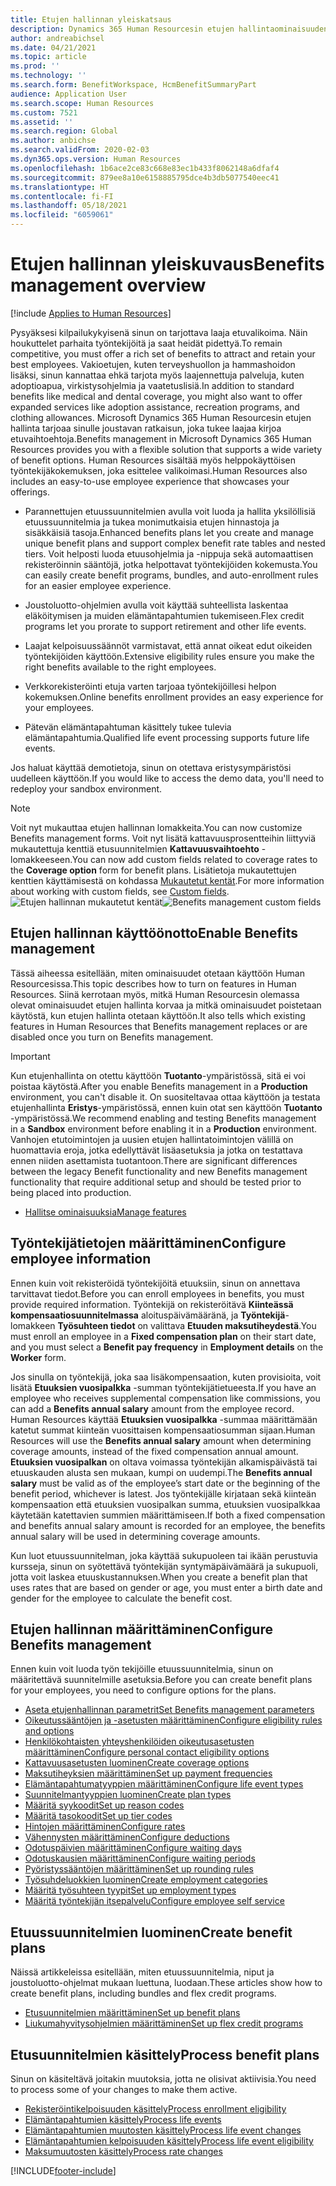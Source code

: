 ```yaml
---
title: Etujen hallinnan yleiskatsaus
description: Dynamics 365 Human Resourcesin etujen hallintaominaisuuden yleiskuvaus. Tarjoa työntekijöillesi laajennetut etuvaihtoehdot helppokäyttöisellä verkkokokemuksella.
author: andreabichsel
ms.date: 04/21/2021
ms.topic: article
ms.prod: ''
ms.technology: ''
ms.search.form: BenefitWorkspace, HcmBenefitSummaryPart
audience: Application User
ms.search.scope: Human Resources
ms.custom: 7521
ms.assetid: ''
ms.search.region: Global
ms.author: anbichse
ms.search.validFrom: 2020-02-03
ms.dyn365.ops.version: Human Resources
ms.openlocfilehash: 1b6ace2ce83c668e83ec1b433f8062148a6dfaf4
ms.sourcegitcommit: 879ee8a10e6158885795dce4b3db5077540eec41
ms.translationtype: HT
ms.contentlocale: fi-FI
ms.lasthandoff: 05/18/2021
ms.locfileid: "6059061"
---
```

# <a name="benefits-management-overview"></a><span data-ttu-id="04dcd-104">Etujen hallinnan yleiskuvaus</span><span class="sxs-lookup"><span data-stu-id="04dcd-104">Benefits management overview</span></span>

[!include [Applies to Human Resources](../includes/applies-to-hr.md)]

<span data-ttu-id="04dcd-105">Pysyäksesi kilpailukykyisenä sinun on tarjottava laaja etuvalikoima. Näin houkuttelet parhaita työntekijöitä ja saat heidät pidettyä.</span><span class="sxs-lookup"><span data-stu-id="04dcd-105">To remain competitive, you must offer a rich set of benefits to attract and retain your best employees.</span></span> <span data-ttu-id="04dcd-106">Vakioetujen, kuten terveyshuollon ja hammashoidon lisäksi, sinun kannattaa ehkä tarjota myös laajennettuja palveluja, kuten adoptioapua, virkistysohjelmia ja vaatetuslisiä.</span><span class="sxs-lookup"><span data-stu-id="04dcd-106">In addition to standard benefits like medical and dental coverage, you might also want to offer expanded services like adoption assistance, recreation programs, and clothing allowances.</span></span> <span data-ttu-id="04dcd-107">Microsoft Dynamics 365 Human Resourcesin etujen hallinta tarjoaa sinulle joustavan ratkaisun, joka tukee laajaa kirjoa etuvaihtoehtoja.</span><span class="sxs-lookup"><span data-stu-id="04dcd-107">Benefits management in Microsoft Dynamics 365 Human Resources provides you with a flexible solution that supports a wide variety of benefit options.</span></span> <span data-ttu-id="04dcd-108">Human Resources sisältää myös helppokäyttöisen työntekijäkokemuksen, joka esittelee valikoimasi.</span><span class="sxs-lookup"><span data-stu-id="04dcd-108">Human Resources also includes an easy-to-use employee experience that showcases your offerings.</span></span>

- <span data-ttu-id="04dcd-109">Parannettujen etuussuunnitelmien avulla voit luoda ja hallita yksilöllisiä etuussuunnitelmia ja tukea monimutkaisia etujen hinnastoja ja sisäkkäisiä tasoja.</span><span class="sxs-lookup"><span data-stu-id="04dcd-109">Enhanced benefits plans let you create and manage unique benefit plans and support complex benefit rate tables and nested tiers.</span></span> <span data-ttu-id="04dcd-110">Voit helposti luoda etuusohjelmia ja -nippuja sekä automaattisen rekisteröinnin sääntöjä, jotka helpottavat työntekijöiden kokemusta.</span><span class="sxs-lookup"><span data-stu-id="04dcd-110">You can easily create benefit programs, bundles, and auto-enrollment rules for an easier employee experience.</span></span>

- <span data-ttu-id="04dcd-111">Joustoluotto-ohjelmien avulla voit käyttää suhteellista laskentaa eläköitymisen ja muiden elämäntapahtumien tukemiseen.</span><span class="sxs-lookup"><span data-stu-id="04dcd-111">Flex credit programs let you prorate to support retirement and other life events.</span></span>

- <span data-ttu-id="04dcd-112">Laajat kelpoisuussäännöt varmistavat, että annat oikeat edut oikeiden työntekijöiden käyttöön.</span><span class="sxs-lookup"><span data-stu-id="04dcd-112">Extensive eligibility rules ensure you make the right benefits available to the right employees.</span></span>

- <span data-ttu-id="04dcd-113">Verkkorekisteröinti etuja varten tarjoaa työntekijöillesi helpon kokemuksen.</span><span class="sxs-lookup"><span data-stu-id="04dcd-113">Online benefits enrollment provides an easy experience for your employees.</span></span>

- <span data-ttu-id="04dcd-114">Pätevän elämäntapahtuman käsittely tukee tulevia elämäntapahtumia.</span><span class="sxs-lookup"><span data-stu-id="04dcd-114">Qualified life event processing supports future life events.</span></span>

<span data-ttu-id="04dcd-115">Jos haluat käyttää demotietoja, sinun on otettava eristysympäristösi uudelleen käyttöön.</span><span class="sxs-lookup"><span data-stu-id="04dcd-115">If you would like to access the demo data, you'll need to redeploy your sandbox environment.</span></span>

>[!NOTE]
><span data-ttu-id="04dcd-116">Voit nyt mukauttaa etujen hallinnan lomakkeita.</span><span class="sxs-lookup"><span data-stu-id="04dcd-116">You can now customize Benefits management forms.</span></span> <span data-ttu-id="04dcd-117">Voit nyt lisätä kattavuusprosentteihin liittyviä mukautettuja kenttiä etusuunnitelmien **Kattavuusvaihtoehto** -lomakkeeseen.</span><span class="sxs-lookup"><span data-stu-id="04dcd-117">You can now add custom fields related to coverage rates to the **Coverage option** form for benefit plans.</span></span> <span data-ttu-id="04dcd-118">Lisätietoja mukautettujen kenttien käyttämisestä on kohdassa [Mukautetut kentät](hr-developer-custom-fields.md).</span><span class="sxs-lookup"><span data-stu-id="04dcd-118">For more information about working with custom fields, see [Custom fields](hr-developer-custom-fields.md).</span></span>
><span data-ttu-id="04dcd-119">![Etujen hallinnan mukautetut kentät](media/hr-benefits-management-custom-fields.png)</span><span class="sxs-lookup"><span data-stu-id="04dcd-119">![Benefits management custom fields](media/hr-benefits-management-custom-fields.png)</span></span>

## <a name="enable-benefits-management"></a><span data-ttu-id="04dcd-120">Etujen hallinnan käyttöönotto</span><span class="sxs-lookup"><span data-stu-id="04dcd-120">Enable Benefits management</span></span>

<span data-ttu-id="04dcd-121">Tässä aiheessa esitellään, miten ominaisuudet otetaan käyttöön Human Resourcesissa.</span><span class="sxs-lookup"><span data-stu-id="04dcd-121">This topic describes how to turn on features in Human Resources.</span></span> <span data-ttu-id="04dcd-122">Siinä kerrotaan myös, mitkä Human Resourcesin olemassa olevat ominaisuudet etujen hallinta korvaa ja mitkä ominaisuudet poistetaan käytöstä, kun etujen hallinta otetaan käyttöön.</span><span class="sxs-lookup"><span data-stu-id="04dcd-122">It also tells which existing features in Human Resources that Benefits management replaces or are disabled once you turn on Benefits management.</span></span>

> [!IMPORTANT]
> <span data-ttu-id="04dcd-123">Kun etujenhallinta on otettu käyttöön **Tuotanto**-ympäristössä, sitä ei voi poistaa käytöstä.</span><span class="sxs-lookup"><span data-stu-id="04dcd-123">After you enable Benefits management in a **Production** environment, you can't disable it.</span></span> <span data-ttu-id="04dcd-124">On suositeltavaa ottaa käyttöön ja testata etujenhallinta **Eristys**-ympäristössä, ennen kuin otat sen käyttöön **Tuotanto** -ympäristössä.</span><span class="sxs-lookup"><span data-stu-id="04dcd-124">We recommend enabling and testing Benefits management in a **Sandbox** environment before enabling it in a **Production** environment.</span></span> <span data-ttu-id="04dcd-125">Vanhojen etutoimintojen ja uusien etujen hallintatoimintojen välillä on huomattavia eroja, jotka edellyttävät lisäasetuksia ja jotka on testattava ennen niiden asettamista tuotantoon.</span><span class="sxs-lookup"><span data-stu-id="04dcd-125">There are significant differences between the legacy Benefit functionality and new Benefits management functionality that require additional setup and should be tested prior to being placed into production.</span></span>

- [<span data-ttu-id="04dcd-126">Hallitse ominaisuuksia</span><span class="sxs-lookup"><span data-stu-id="04dcd-126">Manage features</span></span>](hr-admin-manage-features.md)

## <a name="configure-employee-information"></a><span data-ttu-id="04dcd-127">Työntekijätietojen määrittäminen</span><span class="sxs-lookup"><span data-stu-id="04dcd-127">Configure employee information</span></span>

<span data-ttu-id="04dcd-128">Ennen kuin voit rekisteröidä työntekijöitä etuuksiin, sinun on annettava tarvittavat tiedot.</span><span class="sxs-lookup"><span data-stu-id="04dcd-128">Before you can enroll employees in benefits, you must provide required information.</span></span> <span data-ttu-id="04dcd-129">Työntekijä on rekisteröitävä **Kiinteässä kompensaatiosuunnitelmassa** aloituspäivämääränä, ja **Työntekijä**-lomakkeen **Työsuhteen tiedot** on valittava **Etuuden maksutiheydestä**.</span><span class="sxs-lookup"><span data-stu-id="04dcd-129">You must enroll an employee in a **Fixed compensation plan** on their start date, and you must select a **Benefit pay frequency** in **Employment details** on the **Worker** form.</span></span>

<span data-ttu-id="04dcd-130">Jos sinulla on työntekijä, joka saa lisäkompensaation, kuten provisioita, voit lisätä **Etuuksien vuosipalkka** -summan työntekijätietueesta.</span><span class="sxs-lookup"><span data-stu-id="04dcd-130">If you have an employee who receives supplemental compensation like commissions, you can add a **Benefits annual salary** amount from the employee record.</span></span> <span data-ttu-id="04dcd-131">Human Resources käyttää **Etuuksien vuosipalkka** -summaa määrittämään katetut summat kiinteän vuosittaisen kompensaatiosumman sijaan.</span><span class="sxs-lookup"><span data-stu-id="04dcd-131">Human Resources will use the **Benefits annual salary** amount when determining coverage amounts, instead of the fixed compensation annual amount.</span></span> <span data-ttu-id="04dcd-132">**Etuuksien vuosipalkan** on oltava voimassa työntekijän alkamispäivästä tai etuuskauden alusta sen mukaan, kumpi on uudempi.</span><span class="sxs-lookup"><span data-stu-id="04dcd-132">The **Benefits annual salary** must be valid as of the employee’s start date or the beginning of the benefit period, whichever is latest.</span></span> <span data-ttu-id="04dcd-133">Jos työntekijälle kirjataan sekä kiinteän kompensaation että etuuksien vuosipalkan summa, etuuksien vuosipalkkaa käytetään katettavien summien määrittämiseen.</span><span class="sxs-lookup"><span data-stu-id="04dcd-133">If both a fixed compensation and benefits annual salary amount is recorded for an employee, the benefits annual salary will be used in determining coverage amounts.</span></span>

<span data-ttu-id="04dcd-134">Kun luot etuussuunnitelman, joka käyttää sukupuoleen tai ikään perustuvia kursseja, sinun on syötettävä työntekijän syntymäpäivämäärä ja sukupuoli, jotta voit laskea etuuskustannuksen.</span><span class="sxs-lookup"><span data-stu-id="04dcd-134">When you create a benefit plan that uses rates that are based on gender or age, you must enter a birth date and gender for the employee to calculate the benefit cost.</span></span>

## <a name="configure-benefits-management"></a><span data-ttu-id="04dcd-135">Etujen hallinnan määrittäminen</span><span class="sxs-lookup"><span data-stu-id="04dcd-135">Configure Benefits management</span></span>

<span data-ttu-id="04dcd-136">Ennen kuin voit luoda työn tekijöille etuussuunnitelmia, sinun on määritettävä suunnitelmille asetuksia.</span><span class="sxs-lookup"><span data-stu-id="04dcd-136">Before you can create benefit plans for your employees, you need to configure options for the plans.</span></span>

- [<span data-ttu-id="04dcd-137">Aseta etujenhallinnan parametrit</span><span class="sxs-lookup"><span data-stu-id="04dcd-137">Set Benefits management parameters</span></span>](hr-benefits-setup-parameters.md)
- [<span data-ttu-id="04dcd-138">Oikeutussääntöjen ja -asetusten määrittäminen</span><span class="sxs-lookup"><span data-stu-id="04dcd-138">Configure eligibility rules and options</span></span>](hr-benefits-setup-eligibility-rules.md)
- [<span data-ttu-id="04dcd-139">Henkilökohtaisten yhteyshenkilöiden oikeutusasetusten määrittäminen</span><span class="sxs-lookup"><span data-stu-id="04dcd-139">Configure personal contact eligibility options</span></span>](hr-benefits-setup-contact-eligibility-options.md)
- [<span data-ttu-id="04dcd-140">Kattavuusasetusten luominen</span><span class="sxs-lookup"><span data-stu-id="04dcd-140">Create coverage options</span></span>](hr-benefits-setup-coverage-options.md)
- [<span data-ttu-id="04dcd-141">Maksutiheyksien määrittäminen</span><span class="sxs-lookup"><span data-stu-id="04dcd-141">Set up payment frequencies</span></span>](hr-benefits-setup-payment-frequencies.md)
- [<span data-ttu-id="04dcd-142">Elämäntapahtumatyyppien määrittäminen</span><span class="sxs-lookup"><span data-stu-id="04dcd-142">Configure life event types</span></span>](hr-benefits-setup-life-event-types.md)
- [<span data-ttu-id="04dcd-143">Suunnitelmantyyppien luominen</span><span class="sxs-lookup"><span data-stu-id="04dcd-143">Create plan types</span></span>](hr-benefits-setup-plan-types.md)
- [<span data-ttu-id="04dcd-144">Määritä syykoodit</span><span class="sxs-lookup"><span data-stu-id="04dcd-144">Set up reason codes</span></span>](hr-benefits-setup-reason-codes.md)
- [<span data-ttu-id="04dcd-145">Määritä tasokoodit</span><span class="sxs-lookup"><span data-stu-id="04dcd-145">Set up tier codes</span></span>](hr-benefits-setup-tier-codes.md)
- [<span data-ttu-id="04dcd-146">Hintojen määrittäminen</span><span class="sxs-lookup"><span data-stu-id="04dcd-146">Configure rates</span></span>](hr-benefits-setup-rates.md)
- [<span data-ttu-id="04dcd-147">Vähennysten määrittäminen</span><span class="sxs-lookup"><span data-stu-id="04dcd-147">Configure deductions</span></span>](hr-benefits-setup-deductions.md)
- [<span data-ttu-id="04dcd-148">Odotuspäivien määrittäminen</span><span class="sxs-lookup"><span data-stu-id="04dcd-148">Configure waiting days</span></span>](hr-benefits-setup-waiting-days.md)
- [<span data-ttu-id="04dcd-149">Odotuskausien määrittäminen</span><span class="sxs-lookup"><span data-stu-id="04dcd-149">Configure waiting periods</span></span>](hr-benefits-setup-waiting-periods.md)
- [<span data-ttu-id="04dcd-150">Pyöristyssääntöjen määrittäminen</span><span class="sxs-lookup"><span data-stu-id="04dcd-150">Set up rounding rules</span></span>](hr-benefits-setup-rounding-rules.md)
- [<span data-ttu-id="04dcd-151">Työsuhdeluokkien luominen</span><span class="sxs-lookup"><span data-stu-id="04dcd-151">Create employment categories</span></span>](hr-benefits-setup-employment-categories.md)
- [<span data-ttu-id="04dcd-152">Määritä työsuhteen tyypit</span><span class="sxs-lookup"><span data-stu-id="04dcd-152">Set up employment types</span></span>](hr-benefits-setup-employment-types.md)
- [<span data-ttu-id="04dcd-153">Määritä työntekijän itsepalvelu</span><span class="sxs-lookup"><span data-stu-id="04dcd-153">Configure employee self service</span></span>](hr-benefits-setup-employee-self-service.md)

## <a name="create-benefit-plans"></a><span data-ttu-id="04dcd-154">Etuussuunnitelmien luominen</span><span class="sxs-lookup"><span data-stu-id="04dcd-154">Create benefit plans</span></span>

<span data-ttu-id="04dcd-155">Näissä artikkeleissa esitellään, miten etuussuunnitelmia, niput ja joustoluotto-ohjelmat mukaan luettuna, luodaan.</span><span class="sxs-lookup"><span data-stu-id="04dcd-155">These articles show how to create benefit plans, including bundles and flex credit programs.</span></span>

- [<span data-ttu-id="04dcd-156">Etusuunnitelmien määrittäminen</span><span class="sxs-lookup"><span data-stu-id="04dcd-156">Set up benefit plans</span></span>](hr-benefits-plans-setup.md)
- [<span data-ttu-id="04dcd-157">Liukumahyvitysohjelmien määrittäminen</span><span class="sxs-lookup"><span data-stu-id="04dcd-157">Set up flex credit programs</span></span>](hr-benefits-plans-flex-credit-programs.md)

## <a name="process-benefit-plans"></a><span data-ttu-id="04dcd-158">Etusuunnitelmien käsittely</span><span class="sxs-lookup"><span data-stu-id="04dcd-158">Process benefit plans</span></span>

<span data-ttu-id="04dcd-159">Sinun on käsiteltävä joitakin muutoksia, jotta ne olisivat aktiivisia.</span><span class="sxs-lookup"><span data-stu-id="04dcd-159">You need to process some of your changes to make them active.</span></span>

- [<span data-ttu-id="04dcd-160">Rekisteröintikelpoisuuden käsittely</span><span class="sxs-lookup"><span data-stu-id="04dcd-160">Process enrollment eligibility</span></span>](hr-benefits-process-enrollment-eligibility.md)
- [<span data-ttu-id="04dcd-161">Elämäntapahtumien käsittely</span><span class="sxs-lookup"><span data-stu-id="04dcd-161">Process life events</span></span>](hr-benefits-process-life-events.md)
- [<span data-ttu-id="04dcd-162">Elämäntapahtumien muutosten käsittely</span><span class="sxs-lookup"><span data-stu-id="04dcd-162">Process life event changes</span></span>](hr-benefits-process-life-event-changes.md)
- [<span data-ttu-id="04dcd-163">Elämäntapahtumien kelpoisuuden käsittely</span><span class="sxs-lookup"><span data-stu-id="04dcd-163">Process life event eligibility</span></span>](hr-benefits-process-life-event-eligibility.md)
- [<span data-ttu-id="04dcd-164">Maksumuutosten käsittely</span><span class="sxs-lookup"><span data-stu-id="04dcd-164">Process rate changes</span></span>](hr-benefits-process-rate-changes.md)



[!INCLUDE[footer-include](../includes/footer-banner.md)]